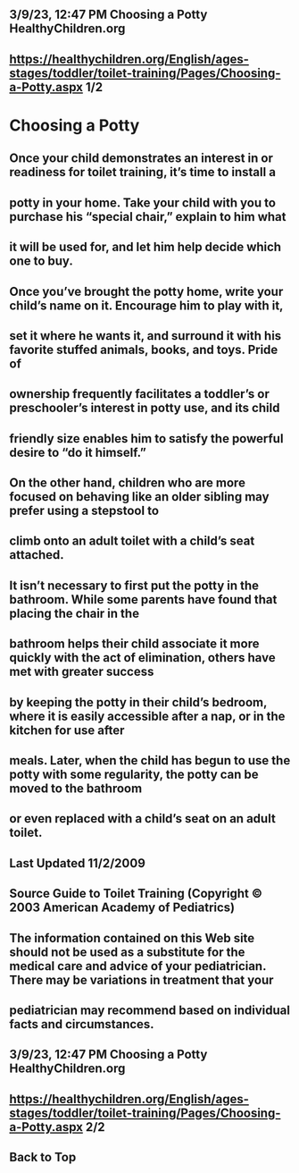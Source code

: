 ## 3/9/23, 12:47 PM Choosing a Potty HealthyChildren.org 

## https://healthychildren.org/English/ages-stages/toddler/toilet-training/Pages/Choosing-a-Potty.aspx 1/2 

# Choosing a Potty 

## Once your child demonstrates an interest in or readiness for toilet training, it’s time to install a 

## potty in your home. Take your child with you to purchase his “special chair,” explain to him what 

## it will be used for, and let him help decide which one to buy. 

## Once you’ve brought the potty home, write your child’s name on it. Encourage him to play with it, 

## set it where he wants it, and surround it with his favorite stuffed animals, books, and toys. Pride of 

## ownership frequently facilitates a toddler’s or preschooler’s interest in potty use, and its child

## friendly size enables him to satisfy the powerful desire to “do it himself.” 

## On the other hand, children who are more focused on behaving like an older sibling may prefer using a stepstool to 

## climb onto an adult toilet with a child’s seat attached. 

## It isn’t necessary to first put the potty in the bathroom. While some parents have found that placing the chair in the 

## bathroom helps their child associate it more quickly with the act of elimination, others have met with greater success 

## by keeping the potty in their child’s bedroom, where it is easily accessible after a nap, or in the kitchen for use after 

## meals. Later, when the child has begun to use the potty with some regularity, the potty can be moved to the bathroom 

## or even replaced with a child’s seat on an adult toilet. 

## Last Updated 11/2/2009 

## Source Guide to Toilet Training (Copyright © 2003 American Academy of Pediatrics) 

## The information contained on this Web site should not be used as a substitute for the medical care and advice of your pediatrician. There may be variations in treatment that your 

## pediatrician may recommend based on individual facts and circumstances. 


## 3/9/23, 12:47 PM Choosing a Potty HealthyChildren.org 

## https://healthychildren.org/English/ages-stages/toddler/toilet-training/Pages/Choosing-a-Potty.aspx 2/2 

## Back to Top 


